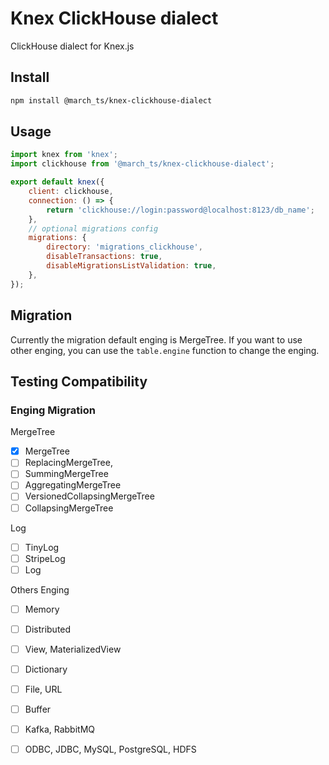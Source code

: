 # Knex ClickHouse dialect

ClickHouse dialect for Knex.js

## Install

```bash
npm install @march_ts/knex-clickhouse-dialect
```

## Usage

```js
import knex from 'knex';
import clickhouse from '@march_ts/knex-clickhouse-dialect';

export default knex({
    client: clickhouse,
    connection: () => {
        return 'clickhouse://login:password@localhost:8123/db_name';
    },
    // optional migrations config
    migrations: {
        directory: 'migrations_clickhouse',
        disableTransactions: true,
        disableMigrationsListValidation: true,
    },
});
```

## Migration

Currently the migration default enging is MergeTree. If you want to use other enging, you can use the `table.engine` function to change the enging.

## Testing Compatibility

### Enging Migration

MergeTree

-   [x] MergeTree
-   [ ] ReplacingMergeTree,
-   [ ] SummingMergeTree
-   [ ] AggregatingMergeTree
-   [ ] VersionedCollapsingMergeTree
-   [ ] CollapsingMergeTree

Log

-   [ ] TinyLog
-   [ ] StripeLog
-   [ ] Log

Others Enging

-   [ ] Memory
-   [ ] Distributed
-   [ ] View, MaterializedView
-   [ ] Dictionary
-   [ ] File, URL
-   [ ] Buffer
-   [ ] Kafka, RabbitMQ
-   [ ] ODBC, JDBC, MySQL, PostgreSQL, HDFS

